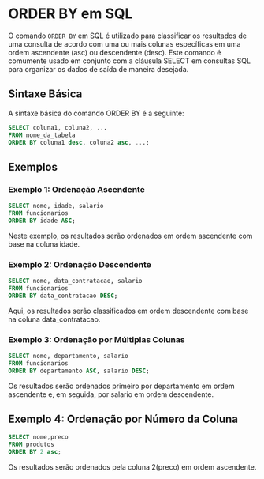# ORDER BY em SQL

O comando `ORDER BY` em SQL é utilizado para classificar os resultados de uma consulta de acordo com uma ou mais colunas específicas em uma ordem ascendente (asc) ou descendente (desc). Este comando é comumente usado em conjunto com a cláusula SELECT em consultas SQL para organizar os dados de saída de maneira desejada.

## Sintaxe Básica
A sintaxe básica do comando ORDER BY é a seguinte:

```sql
SELECT coluna1, coluna2, ...
FROM nome_da_tabela
ORDER BY coluna1 desc, coluna2 asc, ...;

```

## Exemplos
 
### Exemplo 1: Ordenação Ascendente

```sql
SELECT nome, idade, salario
FROM funcionarios
ORDER BY idade ASC;
```
Neste exemplo, os resultados serão ordenados em ordem ascendente com base na coluna idade.

### Exemplo 2: Ordenação Descendente

```sql
SELECT nome, data_contratacao, salario
FROM funcionarios
ORDER BY data_contratacao DESC;
```
Aqui, os resultados serão classificados em ordem descendente com base na coluna data_contratacao.

### Exemplo 3: Ordenação por Múltiplas Colunas

```sql
SELECT nome, departamento, salario
FROM funcionarios
ORDER BY departamento ASC, salario DESC;
```
Os resultados serão ordenados primeiro por departamento em ordem ascendente e, em seguida, por salario em ordem descendente.

## Exemplo 4: Ordenação por Número da Coluna

```sql
SELECT nome,preco
FROM produtos
ORDER BY 2 asc;
```
Os resultados serão ordenados pela coluna 2(preco) em ordem ascendente.